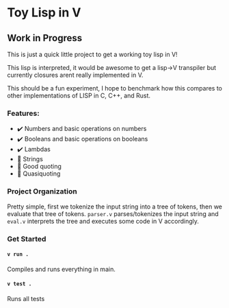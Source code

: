 # Toy Lisp in V
## Work in Progress
This is just a quick little project to get a working toy lisp in V!

This lisp is interpreted, it would be awesome to get a lisp->V transpiler but currently closures arent really implemented in V.

This should be a fun experiment, I hope to benchmark how this compares to other implementations of LISP in C, C++, and Rust.

### Features:

- ✔️ Numbers and basic operations on numbers
- ✔️ Booleans and basic operations on booleans
- ✔️ Lambdas
- 🚧 Strings
- 🚧 Good quoting
- 🚧 Quasiquoting

### Project Organization

Pretty simple, first we tokenize the input string into a tree of tokens, then we evaluate that tree of tokens. `parser.v` parses/tokenizes the input string and `eval.v` interprets the tree and executes some code in V accordingly.


### Get Started

#### `v run .`
Compiles and runs everything in main.

#### `v test .`
Runs all tests
